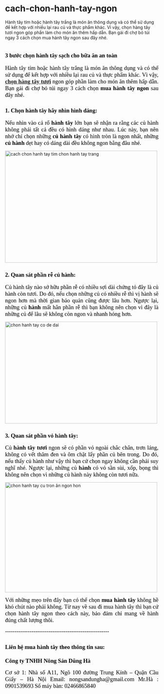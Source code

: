 # cach-chon-hanh-tay-ngon
Hành tây tím hoặc hành tây trắng là món ăn thông dụng và có thể sử dụng để kết hợp với nhiều lại rau củ và thực phẩm khác. Vì vậy, chọn hàng tây tươi ngon góp phần làm cho món ăn thêm hấp dẫn. Bạn gái đi chợ bỏ túi ngay 3 cách chọn mua hành tây ngon sau đây nhé.
<h1 style="text-align: justify;"><strong><span style="font-family: 'times new roman', times, serif; font-size: 14pt; color: #000000;">3 bước chọn hành tây sạch cho bữa ăn an toàn</span></strong></h1>
<p style="text-align: justify;"><span style="font-family: 'times new roman', times, serif; font-size: 14pt; color: #000000;">Hành tây tím hoặc hành tây trắng là món ăn thông dụng và có thể sử dụng để kết hợp với nhiều lại rau củ và thực phẩm khác. Vì vậy, <a href="http://thucphamtuoisong.info/bi-quyet-tao-nen-mon-salad-ngon-bang-chon-nhung-loai-rau-lam-salad-nay/"><strong>chọn hàng tây tươi</strong></a> ngon góp phần làm cho món ăn thêm hấp dẫn. Bạn gái đi chợ bỏ túi ngay 3 cách chọn <strong>mua hành tây ngon</strong> sau đây nhé.</span></p>

<h2 style="text-align: justify;"><strong><span style="font-family: 'times new roman', times, serif; font-size: 14pt; color: #000000;">1. Chọn hành tây hãy nhìn hình dáng:</span></strong></h2>
<p style="text-align: justify;"><span style="font-family: 'times new roman', times, serif; font-size: 14pt; color: #000000;">Nếu nhìn vào cả rổ <strong>hành tây</strong> lớn bạn sẽ nhận ra rằng các củ hành không phải tất cả đều có hình dáng như nhau. Lúc này, bạn nên nhớ chỉ chọn những <strong>củ hành tây</strong> có hình tròn là ngon nhất, những <strong>củ hành</strong> dẹt hay có dáng dài đều không ngon bằng đâu nhé.</span></p>
<img class="aligncenter wp-image-3006 size-full" src="http://kinggroup.info/wp-content/uploads/2018/08/cach-chon-hanh-tay-tim-chon-hanh-tay-trang.jpg" alt="cach chon hanh tay tim chon hanh tay trang" width="500" height="366" />
<h2 style="text-align: justify;"><strong><span style="font-family: 'times new roman', times, serif; font-size: 14pt; color: #000000;">2. Quan sát phần rễ củ hành: </span></strong></h2>
<p style="text-align: justify;"><span style="font-family: 'times new roman', times, serif; font-size: 14pt; color: #000000;">Củ hành tây nào sở hữu phần rễ có nhiều sợi dài chứng tỏ đây là củ hành còn tươi. Do đó, nếu chọn những củ có nhiều rễ thì vị hành sẽ ngon hơn mà thời gian bảo quản cũng được lâu hơn. Ngược lại, những củ<strong> hành</strong> mất hẳn phần rễ thì bạn không nên chọn vì đây là những củ để lâu sẽ không còn ngon và nhanh hỏng hơn.</span></p>
<img class="aligncenter wp-image-3007" src="http://kinggroup.info/wp-content/uploads/2018/08/chon-hanh-tay-co-de-dai.jpg" alt="chon hanh tay co de dai" width="500" height="333" />
<h2 style="text-align: justify;"><strong><span style="font-family: 'times new roman', times, serif; font-size: 14pt; color: #000000;">3. Quan sát phần vỏ hành tây:</span></strong></h2>
<p style="text-align: justify;"><span style="font-family: 'times new roman', times, serif; font-size: 14pt; color: #000000;">Củ <strong>hành tây tươi</strong> ngon sẽ có phần vỏ ngoài chắc chắn, trơn láng, không có vết thâm đen và ôm chặt lấy phần củ bên trong. Do đó, nếu thấy củ hành như vậy thì bạn cứ chọn ngay không cần phải suy nghĩ nhé. Ngược lại, những củ <strong>hành</strong> có vỏ sần sùi, xốp, bọng thì không nên chọn vì những củ hành này không còn tươi nữa.</span></p>
<img class="aligncenter wp-image-3008" src="http://kinggroup.info/wp-content/uploads/2018/08/chon-hanh-tay-cu-tron-ăn-ngon-hon.jpg" alt="chon hanh tay cu tron ăn ngon hon" width="500" height="360" />
<p style="text-align: justify;"><span style="font-family: 'times new roman', times, serif; font-size: 14pt; color: #000000;">Với những mẹo trên đây bạn có thể chọn <strong>mua hành tây</strong> không hề khó chút nào phải không. Từ nay về sau đi mua hành tây thì bạn cứ chọn hành tây ngon theo cách này, bảo đảm chỉ mang về hành đúng chất lượng thôi.</span></p>
<p style="text-align: justify;"><span style="font-family: 'times new roman', times, serif; font-size: 14pt; color: #000000;">-------------------------------------------------------</span></p>

<h2 style="text-align: justify;"><strong><span style="font-family: 'times new roman', times, serif; font-size: 14pt; color: #000000;">Liên hệ mua hành tây theo thông tin sau:</span></strong></h2>
<h3 style="text-align: justify;"><span id="Cong_ty_TNHH_Nong_San_Dung_Ha" style="font-family: 'times new roman', times, serif; font-size: 14pt; color: #000000;"><strong>Công ty TNHH Nông Sản Dũng Hà</strong></span></h3>
<p style="text-align: justify;"><span style="font-family: 'times new roman', times, serif; font-size: 14pt; color: #000000;">Cơ sở 1: Nhà số A11, Ngõ 100 đường Trung Kính – Quận Cầu Giấy – Hà Nội</span>
<span style="font-family: 'times new roman', times, serif; font-size: 14pt; color: #000000;">Email: nongsandungha@gmail.com</span>
<span style="font-family: 'times new roman', times, serif; font-size: 14pt; color: #000000;">Mr.Hà : 0901539693</span>
<span style="font-family: 'times new roman', times, serif; font-size: 14pt; color: #000000;">Số máy bàn: 02466865840</span></p>
